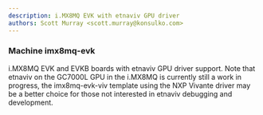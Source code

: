 ```yaml
---
description: i.MX8MQ EVK with etnaviv GPU driver
authors: Scott Murray <scott.murray@konsulko.com>
---
```


### Machine imx8mq-evk

i.MX8MQ EVK and EVKB boards with etnaviv GPU driver support.
Note that etnaviv on the GC7000L GPU in the i.MX8MQ is currently still
a work in progress, the imx8mq-evk-viv template using the NXP Vivante
driver may be a better choice for those not interested in etnaviv
debugging and development.

